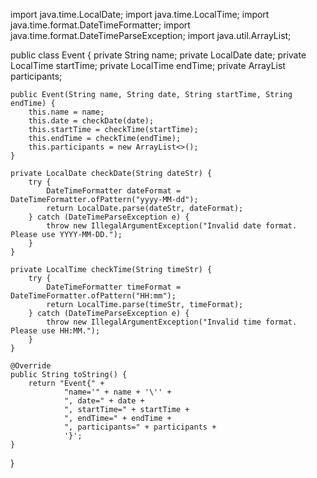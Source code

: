 import java.time.LocalDate;
import java.time.LocalTime;
import java.time.format.DateTimeFormatter;
import java.time.format.DateTimeParseException;
import java.util.ArrayList;

public class Event {
    private String name;
    private LocalDate date;
    private LocalTime startTime;
    private LocalTime endTime;
    private ArrayList<String> participants;

    public Event(String name, String date, String startTime, String endTime) {
        this.name = name;
        this.date = checkDate(date);
        this.startTime = checkTime(startTime);
        this.endTime = checkTime(endTime);
        this.participants = new ArrayList<>();
    }

    private LocalDate checkDate(String dateStr) {
        try {
            DateTimeFormatter dateFormat = DateTimeFormatter.ofPattern("yyyy-MM-dd");
            return LocalDate.parse(dateStr, dateFormat);
        } catch (DateTimeParseException e) {
            throw new IllegalArgumentException("Invalid date format. Please use YYYY-MM-DD.");
        }
    }

    private LocalTime checkTime(String timeStr) {
        try {
            DateTimeFormatter timeFormat = DateTimeFormatter.ofPattern("HH:mm");
            return LocalTime.parse(timeStr, timeFormat);
        } catch (DateTimeParseException e) {
            throw new IllegalArgumentException("Invalid time format. Please use HH:MM.");
        }
    }

    @Override
    public String toString() {
        return "Event{" +
                "name='" + name + '\'' +
                ", date=" + date +
                ", startTime=" + startTime +
                ", endTime=" + endTime +
                ", participants=" + participants +
                '}';
    }
}

